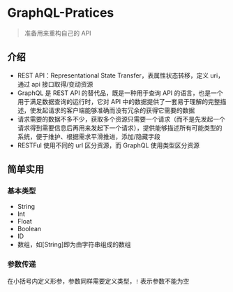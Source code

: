 # GraphQL-Pratices

> 准备用来重构自己的 API

## 介绍

- REST API：Representational State Transfer，表属性状态转移，定义 uri，通过 api 接口取得/变动资源
- GraphQL 是 REST API 的替代品，既是一种用于查询 API 的语言，也是一个用于满足数据查询的运行时，它对 API 中的数据提供了一套易于理解的完整描述，使发起请求的客户端能够准确而没有冗余的获得它需要的数据
- 请求需要的数据不多不少，获取多个资源只需要一个请求（而不是先发起一个请求得到需要信息后再用来发起下一个请求），提供能够描述所有可能类型的系统，便于维护、根据需求平滑推进，添加/隐藏字段
- RESTFul 使用不同的 url 区分资源，而 GraphQL 使用类型区分资源

## 简单实用

### 基本类型

- String
- Int
- Float
- Boolean
- ID
- 数组，如[String]即为由字符串组成的数组

### 参数传递

在小括号内定义形参，参数同样需要定义类型，`!` 表示参数不能为空
